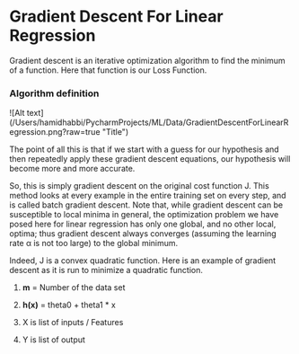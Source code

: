 
<h1>Gradient Descent For Linear Regression</h1> 

Gradient descent is an iterative optimization algorithm to find the minimum of a function. Here that function is our Loss Function.





<h3>Algorithm definition</h3>
![Alt text](/Users/hamidhabbi/PycharmProjects/ML/Data/GradientDescentForLinearRegression.png?raw=true "Title")


The point of all this is that if we start with a guess for our hypothesis and then repeatedly apply these gradient descent equations, our hypothesis will become more and more accurate.

So, this is simply gradient descent on the original cost function J. This method looks at every example in the entire training set on every step, and is called batch gradient descent. Note that, while gradient descent can be susceptible to local minima in general, the optimization problem we have posed here for linear regression has only one global, and no other local, optima; thus gradient descent always converges (assuming the learning rate α is not too large) to the global minimum.

Indeed, J is a convex quadratic function. Here is an example of gradient descent as it is run to minimize a quadratic function.




1. **m** = Number of the data set

2. **h(x)** = theta0 + theta1 * x 

3. X is list of inputs / Features

4. Y is list of output
 


